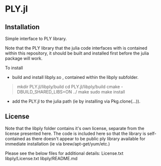 # PLY.jl

## Installation

Simple interface to PLY library.

Note that the PLY library that the julia code interfaces with is contained within this repository, it should be built and installed first before the julia package will work.


To install

* build and install libply.so , contained within the libply subfolder.

> mkdir PLY.jl/libply/build
> cd PLY.jl/libply/build
> cmake -DBUILD_SHARED_LIBS=ON ../
> make
> sudo make install

* add the PLY.jl to the julia path (ie by installing via Pkg.clone(...)).


## License

Note that the libply folder contains it's own license, separate from the license presented here.
The code is included here so that the library is self-contained as there doesn't appear to be public ply library available for immediate installation (ie via brew/apt-get/yum/etc.)

Please see the below files for additional details:
License.txt
libply/License.txt
libply/README.md
